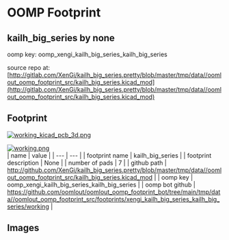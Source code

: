 # OOMP Footprint  
## kailh_big_series  by none  
  
oomp key: oomp_xengi_kailh_big_series_kailh_big_series  
  
source repo at: [http://gitlab.com/XenGi/kailh_big_series.pretty/blob/master/tmp/data//oomlout_oomp_footprint_src/kailh_big_series.kicad_mod](http://gitlab.com/XenGi/kailh_big_series.pretty/blob/master/tmp/data//oomlout_oomp_footprint_src/kailh_big_series.kicad_mod)  
## Footprint  
  
[![working_kicad_pcb_3d.png](working_kicad_pcb_3d_600.png)](working_kicad_pcb_3d.png)  
  
[![working.png](working_600.png)](working.png)  
| name | value | 
| --- | --- | 
| footprint name | kailh_big_series | 
| footprint description | None | 
| number of pads | 7 | 
| github path | http://github.com/XenGi/kailh_big_series.pretty/blob/master/tmp/data//oomlout_oomp_footprint_src/kailh_big_series.kicad_mod | 
| oomp key | oomp_xengi_kailh_big_series_kailh_big_series | 
| oomp bot github | https://github.com/oomlout/oomlout_oomp_footprint_bot/tree/main/tmp/data//oomlout_oomp_footprint_src/footprints/xengi_kailh_big_series_kailh_big_series/working | 
## Images  
